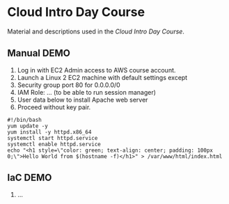 # Cloud Intro Day Course

Material and descriptions used in the *Cloud Intro Day Course*.

## Manual DEMO

1. Log in with EC2 Admin access to AWS course account.
1. Launch a Linux 2 EC2 machine with default settings except
  1. Security group port 80 for 0.0.0.0/0
  1. IAM Role: ... (to be able to run session manager)
  1. User data below to install Apache web server
  1. Proceed without key pair.
  
```
#!/bin/bash
yum update -y
yum install -y httpd.x86_64
systemctl start httpd.service
systemctl enable httpd.service
echo "<h1 style=\"color: green; text-align: center; padding: 100px 0;\">Hello World from $(hostname -f)</h1>" > /var/www/html/index.html
```

## IaC DEMO

1. ...

